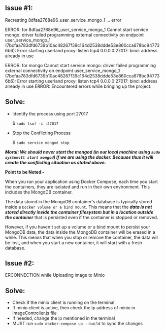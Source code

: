 ## Issue #1:

Recreating 8dfaa2768e96_user_service_mongo_1 ... error

ERROR: for 8dfaa2768e96_user_service_mongo_1 Cannot start service mongo: driver failed programming external connectivity on endpoint user_service_mongo_1 (7bcfaa783dfd6739b10ac48267f39c164d2538ddde53e860cca678bc947736b6): Error starting userland proxy: listen tcp4 0.0.0.0:27017: bind: address already in use

ERROR: for mongo Cannot start service mongo: driver failed programming external connectivity on endpoint user_service_mongo_1 (7bcfaa783dfd6739b10ac48267f39c164d2538ddde53e860cca678bc947736b6): Error starting userland proxy: listen tcp4 0.0.0.0:27017: bind: address already in use
ERROR: Encountered errors while bringing up the project.

## Solve:

- Identify the process using port 27017

  $ `sudo lsof -i :27017`

- Stop the Conflicting Process

  $ `sudo service mongod stop`

**_Moral: We should never start the mongod (in our local machine using `sudo systemctl start mongod`) if we are using the docker. Because thus it will create the conflicting situation as stated above._**

**Point to be Noted -**

When you run your application using Docker Compose, each time you start the containers, they are isolated and run in their own environment. This includes the MongoDB container.

The data stored in the MongoDB container's database is typically stored inside a `Docker volume or a bind mount`. This means that the **_data is not stored directly inside the container filesystem but in a location outside the container_** that is persisted even if the container is stopped or removed.

However, if you haven't set up a volume or a bind mount to persist your MongoDB data, the data inside the MongoDB container will be erased in a while. This means that when you stop or remove the container, the data will be lost, and when you start a new container, it will start with a fresh database.

## Issue #2:

ERCONNECTION while Uploading image to Minio

## Solve:

- Check if the minio client is running on the terminal.
- If minio client is active, then check the ip address of minio in imageController.js file
- If needed, change the ip mentioned in the terminal
- MUST run `sudo docker-compose up --build` to sync the changes
